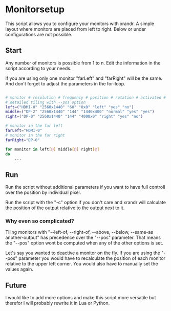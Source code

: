 # Monitorsetup

This script allows you to configure your monitors with xrandr. A simple layout where monitors are placed from left to right. Below or under configurations are not possible.

## Start

Any number of monitors is possible from 1 to n. Edit the information in the script according to your needs.

If you are using only one monitor "farLeft" and "farRight" will be the same. And don't forget to adjust the parameters in the for-loop.

```bash

# monitor # resolution # frequency # position # rotation # activated # primary
# detailed tiling with --pos option
left=("HDMI-0" "2560x1440" "60" "0x0" "left" "yes" "no")
middle=("DP-2" "2560x1440" "144" "1440x400" "normal" "yes" "yes")
right=("DP-0" "2560x1440" "144" "4000x0" "right" "yes" "no")

# monitor in the far left
farLeft="HDMI-0"
# monitor in the far right
farRight="DP-0"

for monitor in left[@] middle[@] right[@]
do
    ...

```

## Run

Run the script without additional parameters if you want to have full controll over the position by individual pixel.

Run the script with the "-c" option if you don't care and xrandr will calculate the position of the output relative to the output next to it.

### Why even so complicated?

Tiling monitors with "--left-of, --right-of, --above, --below, --same-as another-output" has precedence over the "--pos" parameter. That means the "--pos" option wont be computed when any of the other options is set.

Let's say you wanted to deactive a monitor on the fly. If you are using the "--pos" parameter you would have to recalculate the position of each monitor relative to the upper left corner. You would also have to manually set the values again.

## Future

I would like to add more options and make this script more versatile but therefor I will probably rewrite it in Lua or Python.
